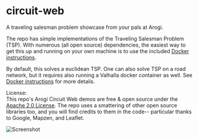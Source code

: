 # circuit-web
A traveling salesman problem showcase from your pals at Arogi.

The repo has simple implementations of the Traveling Salesman Problem (TSP). With numerous (all open source) dependencies, the easiest way to get this up and running on your own machine is to use the included [Docker instructions](docker-instructions.md). 

By default, this solves a euclidean TSP. One can also solve TSP on a road network, but it requires also running a Valhalla docker container as well. See [Docker instructions](docker-instructions.md) for more details.

License:  
This repo's Arogi Circuit Web demos are free & open source under the [Apache 2.0 License](LICENSE.md). The repo uses a smattering of other open source libraries too, and you will find credits to them in the code-- particular thanks to Google, Mapzen, and Leaflet.

![Screenshot](https://raw.githubusercontent.com/arogi/circuit-web/master/images/tangle2.png)
